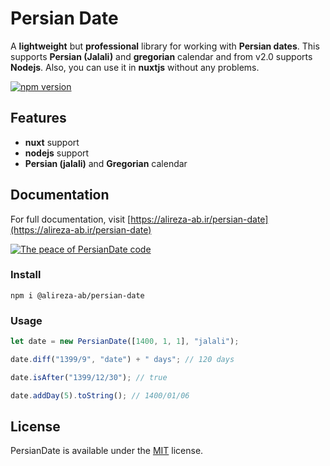 # Persian Date

A **lightweight** but **professional** library for working with **Persian dates**.
This supports **Persian (Jalali)** and **gregorian** calendar and from v2.0 supports **Nodejs**.
Also, you can use it in **nuxtjs** without any problems.

[![npm version](https://img.shields.io/npm/v/@alireza-ab/persian-date)](https://www.npmjs.com/package/@alireza-ab/persian-date)

## Features

- **nuxt** support
- **nodejs** support
- **Persian (jalali)** and **Gregorian** calendar

## Documentation

For full documentation, visit [https://alireza-ab.ir/persian-date](https://alireza-ab.ir/persian-date)

[![The peace of PersianDate code](https://alireza-ab.ir/images/persian-date-code.png)](https://alireza-ab.ir/persian-date)

### Install

```shell
npm i @alireza-ab/persian-date
```

### Usage

```js
let date = new PersianDate([1400, 1, 1], "jalali");

date.diff("1399/9", "date") + " days"; // 120 days

date.isAfter("1399/12/30"); // true

date.addDay(5).toString(); // 1400/01/06
```

## License

PersianDate is available under the [MIT](https://opensource.org/licenses/MIT) license.
